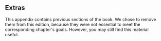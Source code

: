 ##  Extras


This appendix contains previous sections of the book.
We chose to remove them from this edition, because they were not essential to meet the corresponding chapter's goals.
However, you may still find this material useful.